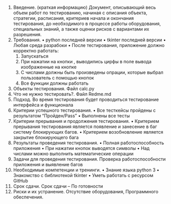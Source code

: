 1. Введение. (краткая информацию) 
   Документ, описывающий весь объем работ по тестированию, начиная с описания объекта, стратегии, расписания, критериев начала и окончания тестирования, до необходимого в процессе работы оборудования, специальных знаний, а также оценки рисков с вариантами их разрешения.
2. Требования. 
   • python последней версии • tkinter последней версии • Любая среда разрабоки • После тестирования, приложение должно корректно работать: 
   1) Запускаться
   2) При нажатии на кнопки , выводились цирфы в поле вывода изображенные на кнопке
   3) С числами должны быть произведены опрации, которые выбрал пользователь с помощью кнопок
   4) Все функции должны работать
3. Объекты тестирования. 
   Файл calc.py
4. Что не нужно тестировать?.
   Файл Redme.md
5. Подход.
   Во время тестирования будет проводиться тестирование интерфейса и функционала
6. Критерии успешного тестирования.
   • Все тесткейсы пройдены с результатом “Пройден/Pass” 
   • Выполнены все тесты
7. Критерии прерывания и продолжения тестирования.
   • Критерием прерывания тестирования является появление и занесение в баг систему блокирующих багов.
   • Критерием возобновление является закрытие блокирующего бага
8. Результаты проведения тестирования.
   • Полная работоспособность приложения
   • При нажатии кнопок выводятся символы
   • Над числами можно выполнить математические операции
9. Задачи для проведения тестирования.
   Проверка работоспособности приложения и выявление багов
10. Необходимые компетенции и тренинги.
    • Знание языка python 3
    • Знакомство с библиотекой tkinter
    • Уметь работать с ресурсом GitHub
11. Срок сдачи.
    Срок сдачи – По готовности
12. Риски и их устранение.
    Отсутствие оборудования, Программного обеспечения.
